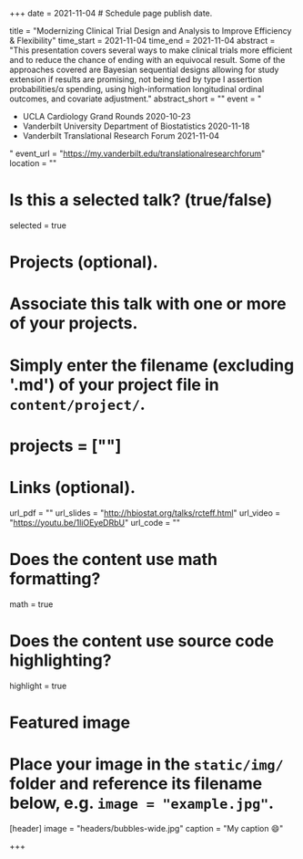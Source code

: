 +++
date = 2021-11-04  # Schedule page publish date.

title = "Modernizing Clinical Trial Design and Analysis to Improve Efficiency & Flexibility"
time_start = 2021-11-04
time_end   = 2021-11-04
abstract = "This presentation covers several ways to make clinical trials more efficient and to reduce the chance of ending with an equivocal result.  Some of the approaches covered are Bayesian sequential designs allowing for study extension if results are promising, not being tied by type I assertion probabilities/α spending, using high-information longitudinal ordinal outcomes, and covariate adjustment."
abstract_short = ""
event = "<ul><li>UCLA Cardiology Grand Rounds 2020-10-23</li><li>Vanderbilt University Department of Biostatistics 2020-11-18</li><li>Vanderbilt Translational Research Forum 2021-11-04</ul>"
event_url = "https://my.vanderbilt.edu/translationalresearchforum"
location = ""

# Is this a selected talk? (true/false)
selected = true

# Projects (optional).
#   Associate this talk with one or more of your projects.
#   Simply enter the filename (excluding '.md') of your project file in `content/project/`.
# projects = [""]

# Links (optional).
url_pdf = ""
url_slides = "http://hbiostat.org/talks/rcteff.html"
url_video = "https://youtu.be/1liOEyeDRbU"
url_code = ""

# Does the content use math formatting?
math = true

# Does the content use source code highlighting?
highlight = true

# Featured image
# Place your image in the `static/img/` folder and reference its filename below, e.g. `image = "example.jpg"`.
[header]
image = "headers/bubbles-wide.jpg"
caption = "My caption :smile:"

+++
